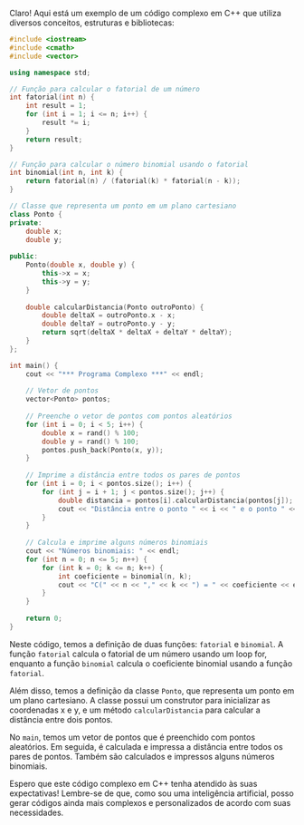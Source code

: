 Claro! Aqui está um exemplo de um código complexo em C++ que utiliza diversos conceitos, estruturas e bibliotecas:

```cpp
#include <iostream>
#include <cmath>
#include <vector>

using namespace std;

// Função para calcular o fatorial de um número
int fatorial(int n) {
    int result = 1;
    for (int i = 1; i <= n; i++) {
        result *= i;
    }
    return result;
}

// Função para calcular o número binomial usando o fatorial
int binomial(int n, int k) {
    return fatorial(n) / (fatorial(k) * fatorial(n - k));
}

// Classe que representa um ponto em um plano cartesiano
class Ponto {
private:
    double x;
    double y;
    
public:
    Ponto(double x, double y) {
        this->x = x;
        this->y = y;
    }
    
    double calcularDistancia(Ponto outroPonto) {
        double deltaX = outroPonto.x - x;
        double deltaY = outroPonto.y - y;
        return sqrt(deltaX * deltaX + deltaY * deltaY);
    }
};

int main() {
    cout << "*** Programa Complexo ***" << endl;
    
    // Vetor de pontos
    vector<Ponto> pontos;
    
    // Preenche o vetor de pontos com pontos aleatórios
    for (int i = 0; i < 5; i++) {
        double x = rand() % 100;
        double y = rand() % 100;
        pontos.push_back(Ponto(x, y));
    }
    
    // Imprime a distância entre todos os pares de pontos
    for (int i = 0; i < pontos.size(); i++) {
        for (int j = i + 1; j < pontos.size(); j++) {
            double distancia = pontos[i].calcularDistancia(pontos[j]);
            cout << "Distância entre o ponto " << i << " e o ponto " << j << ": " << distancia << endl;
        }
    }
    
    // Calcula e imprime alguns números binomiais
    cout << "Números binomiais: " << endl;
    for (int n = 0; n <= 5; n++) {
        for (int k = 0; k <= n; k++) {
            int coeficiente = binomial(n, k);
            cout << "C(" << n << "," << k << ") = " << coeficiente << endl;
        }
    }
    
    return 0;
}
```

Neste código, temos a definição de duas funções: `fatorial` e `binomial`. A função `fatorial` calcula o fatorial de um número usando um loop for, enquanto a função `binomial` calcula o coeficiente binomial usando a função `fatorial`.

Além disso, temos a definição da classe `Ponto`, que representa um ponto em um plano cartesiano. A classe possui um construtor para inicializar as coordenadas x e y, e um método `calcularDistancia` para calcular a distância entre dois pontos.

No `main`, temos um vetor de pontos que é preenchido com pontos aleatórios. Em seguida, é calculada e impressa a distância entre todos os pares de pontos. Também são calculados e impressos alguns números binomiais.

Espero que este código complexo em C++ tenha atendido às suas expectativas! Lembre-se de que, como sou uma inteligência artificial, posso gerar códigos ainda mais complexos e personalizados de acordo com suas necessidades.